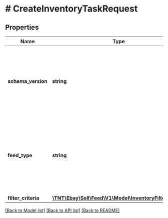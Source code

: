 # # CreateInventoryTaskRequest

## Properties

Name | Type | Description | Notes
------------ | ------------- | ------------- | -------------
**schema_version** | **string** | The schemaVersion/version number of the file format (use the schema version of the API to which you are programming):&lt;ul&gt;&lt;li&gt;&lt;a href&#x3D;\&quot;/api-docs/sell/static/lms-migration/lms-to-feed-version-details-schema-version.html\&quot; target&#x3D;\&quot;_blank\&quot;&gt;LMS Version Details / Schema Version&lt;/a&gt;&lt;/li&gt;&lt;li&gt;&lt;a href&#x3D;\&quot;/api-docs/sell/static/feed/fx-feeds-quick-reference.html#schema\&quot; target&#x3D;\&quot;_blank\&quot;&gt;Seller Hub feed schema version&lt;/a&gt;&lt;/li&gt;&lt;/ul&gt; | [optional]
**feed_type** | **string** | The feed type associated with the inventory task you are about to create. Use a &lt;strong&gt;feedType&lt;/strong&gt; that is available for your API. Presently, only one feed type is available:&lt;ul&gt;&lt;li&gt;&lt;code&gt;LMS_ACTIVE_INVENTORY_REPORT&lt;/code&gt;&lt;/li&gt;&lt;/ul&gt;&lt;br/&gt;See &lt;a href&#x3D;\&quot;/api-docs/sell/static/feed/lms-feeds-quick-reference.html#merchant-data-reports-download-feed-types\&quot; target&#x3D;\&quot;_blank\&quot;&gt;Report download feed types&lt;/a&gt; for more information. | [optional]
**filter_criteria** | [**\TNT\Ebay\Sell\Feed\V1\Model\InventoryFilterCriteria**](InventoryFilterCriteria.md) |  | [optional]

[[Back to Model list]](../../README.md#models) [[Back to API list]](../../README.md#endpoints) [[Back to README]](../../README.md)
